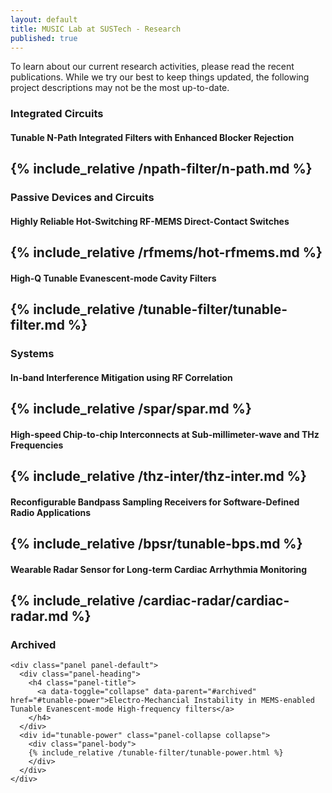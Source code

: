 ```yaml
---
layout: default
title: MUSIC Lab at SUSTech - Research
published: true
---
```


<div class="alert alert-warning">
    To learn about our current research activities, please read the recent publications. While we try our best to keep things updated, the following project descriptions may not be the most up-to-date.
</div>

<!--

Add "in" to the end of       <div id="n-path" class="panel-collapse collapse"> to make a section expanded by default
e.g.       <div id="n-path" class="panel-collapse collapse in">
-->
### Integrated Circuits

#### Tunable N-Path Integrated Filters with Enhanced Blocker Rejection

{% include_relative /npath-filter/n-path.md %}
---

### Passive Devices and Circuits

#### Highly Reliable Hot-Switching RF-MEMS Direct-Contact Switches

{% include_relative /rfmems/hot-rfmems.md %}
---

#### High-Q Tunable Evanescent-mode Cavity Filters

{% include_relative /tunable-filter/tunable-filter.md %}
---


### Systems

#### In-band Interference Mitigation using RF Correlation

{% include_relative /spar/spar.md %}
---

#### High-speed Chip-to-chip Interconnects at Sub-millimeter-wave and THz Frequencies

{% include_relative /thz-inter/thz-inter.md %}
---

#### Reconfigurable Bandpass Sampling Receivers for Software-Defined Radio Applications

{% include_relative /bpsr/tunable-bps.md %}
---

#### Wearable Radar Sensor for Long-term Cardiac Arrhythmia Monitoring

{% include_relative /cardiac-radar/cardiac-radar.md %}
---

### Archived

<div class="panel-group" id="archived">

    <div class="panel panel-default">
      <div class="panel-heading">
        <h4 class="panel-title">
          <a data-toggle="collapse" data-parent="#archived" href="#tunable-power">Electro-Mechancial Instability in MEMS-enabled Tunable Evanescent-mode High-frequency filters</a>
        </h4>
      </div>
      <div id="tunable-power" class="panel-collapse collapse">
        <div class="panel-body">
		{% include_relative /tunable-filter/tunable-power.html %}
        </div>
      </div>
    </div>

<!--
    <div class="panel panel-default">
      <div class="panel-heading">
        <h4 class="panel-title">
          <a data-toggle="collapse" data-parent="#archived" href="#n-path">Tunable N-Path Integrated Filters with Enhanced Block Rejection </a>
        </h4>
      </div>
      <div id="n-path" class="panel-collapse collapse">
        <div class="panel-body">
		{% include_relative /npath-filter/n-path.md %}
        </div>
      </div>
    </div>    

    <div class="panel panel-default">
      <div class="panel-heading">
        <h4 class="panel-title">
          <a data-toggle="collapse" data-parent="#archived" href="#hot-mems">Highly Reliable Hot-Switching RF-MEMS Direct-Contact Switches </a>
        </h4>
      </div>
      <div id="hot-mems" class="panel-collapse collapse">
        <div class="panel-body">
		{% include_relative /rfmems/hot-rfmems.md %}
        </div>
      </div>
    </div>    
-->
</div>
